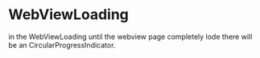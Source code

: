 # WebViewLoading

in the WebViewLoading until the webview page 
completely lode there will be an 
CircularProgressIndicator.

